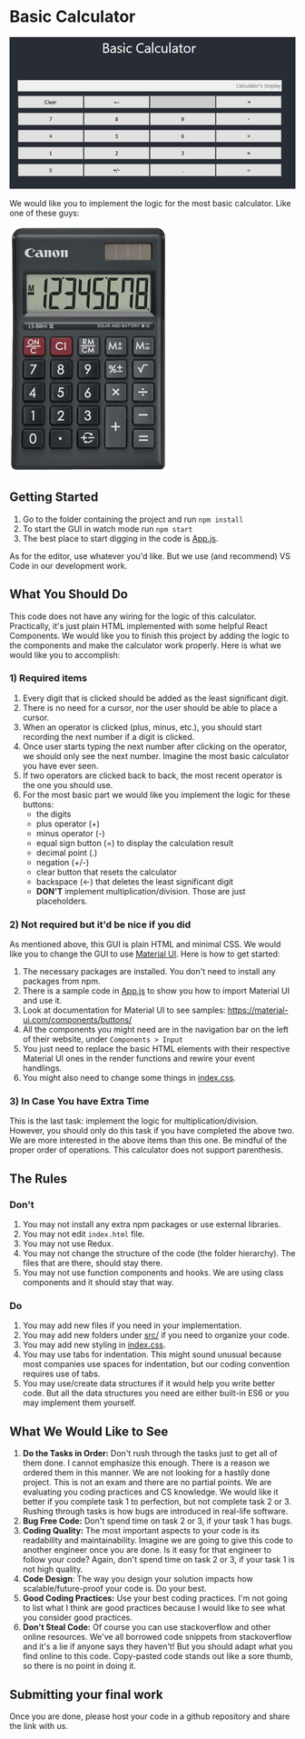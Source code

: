 # Basic Calculator

![Calculator GUI](assets/calc.png)

We would like you to implement the logic for the most basic calculator.
Like one of these guys:

![Real Calculator](assets/real-calc.png)

## Getting Started

1. Go to the folder containing the project and run `npm install`
2. To start the GUI in watch mode run `npm start`
3. The best place to start digging in the code is [App.js](src/App.js).

As for the editor, use whatever you'd like. But we use (and recommend) VS Code in our development work.

## What You Should Do
This code does not have any wiring for the logic of this calculator.
Practically, it's just plain HTML implemented with some helpful React Components.
We would like you to finish this project by adding the logic to the components and make the calculator work properly. Here is what we would like you to accomplish:

### 1) Required items
1. Every digit that is clicked should be added as the least significant digit.
2. There is no need for a cursor, nor the user should be able to place a cursor.
3. When an operator is clicked (plus, minus, etc.), you should start recording the next number if a digit is clicked.
4. Once user starts typing the next number after clicking on the operator, we should only see the next number. Imagine the most basic calculator you have ever seen.
5. If two operators are clicked back to back, the most recent operator is the one you should use.
6. For the most basic part we would like you implement the logic for these buttons:
	* the digits
	* plus operator (+)
	* minus operator (-)
	* equal sign button (=) to display the calculation result
	* decimal point (.)
	* negation (+/-)
	* clear button that resets the calculator
	* backspace (←) that deletes the least significant digit
	* **DON'T** implement multiplication/division. Those are just placeholders.

### 2) Not required but it'd be nice if you did
As mentioned above, this GUI is plain HTML and minimal CSS. We would like you to change the GUI to use [Material UI](https://material-ui.com/). Here is how to get started:
1. The necessary packages are installed. You don't need to install any packages from npm.
2. There is a sample code in [App.js](src/App.js#L16) to show you how to import Material UI and use it.
3. Look at documentation for Material UI to see samples: https://material-ui.com/components/buttons/
4. All the components you might need are in the navigation bar on the left of their website, under `Components > Input`
5. You just need to replace the basic HTML elements with their respective Material UI ones in the render functions and rewire your event handlings.
6. You might also need to change some things in [index.css](src/index.css).

### 3) In Case You have Extra Time

This is the last task: implement the logic for multiplication/division.
However, you should only do this task if you have completed the above two.
We are more interested in the above items than this one.
Be mindful of the proper order of operations.
This calculator does not support parenthesis.

## The Rules

### Don't
1. You may not install any extra npm packages or use external libraries.
2. You may not edit `index.html` file.
3. You may not use Redux.
4. You may not change the structure of the code (the folder hierarchy). The files that are there, should stay there.
5. You may not use function components and hooks. We are using class components and it should stay that way.

### Do
1. You may add new files if you need in your implementation.
2. You may add new folders under [src/](src/) if you need to organize your code.
3. You may add new styling in [index.css](src/index.css).
4. You may use tabs for indentation. This might sound unusual because most companies use spaces for indentation, but our coding convention requires use of tabs.
5. You may use/create data structures if it would help you write better code. But all the data structures you need are either built-in ES6 or you may implement them yourself.

## What We Would Like to See

1. **Do the Tasks in Order:** Don't rush through the tasks just to get all of them done. I cannot emphasize this enough. There is a reason we ordered them in this manner. We are not looking for a hastily done project. This is not an exam and there are no partial points. We are evaluating you coding practices and CS knowledge. We would like it better if you complete task 1 to perfection, but not complete task 2 or 3. Rushing through tasks is how bugs are introduced in real-life software.
2. **Bug Free Code:** Don't spend time on task 2 or 3, if your task 1 has bugs.
3. **Coding Quality:** The most important aspects to your code is its readability and maintainability. Imagine we are going to give this code to another engineer once you are done. Is it easy for that engineer to follow your code? Again, don't spend time on task 2 or 3, if your task 1 is not high quality.
4. **Code Design**: The way you design your solution impacts how scalable/future-proof your code is. Do your best.
5. **Good Coding Practices:** Use your best coding practices. I'm not going to list what I think are good practices because I would like to see what you consider good practices.
6. **Don't Steal Code:** Of course you can use stackoverflow and other online resources. We've all borrowed code snippets from stackoverflow and it's a lie if anyone says they haven't! But you should adapt what you find online to this code. Copy-pasted code stands out like a sore thumb, so there is no point in doing it.

## Submitting your final work
Once you are done, please host your code in a github repository and share the link with us.

